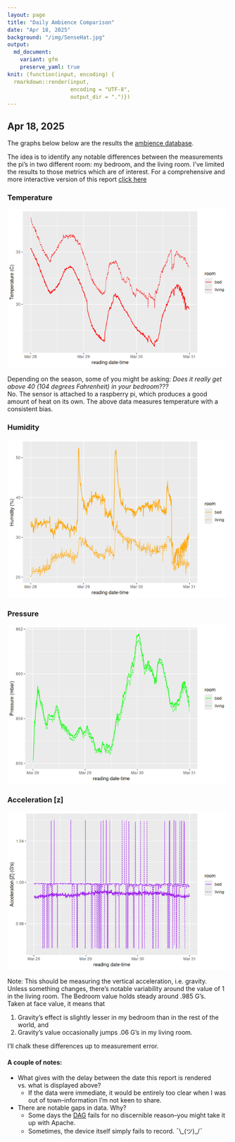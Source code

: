```yaml
---
layout: page
title: "Daily Ambience Comparison"
date: "Apr 18, 2025"
background: "/img/SenseHat.jpg"
output:
  md_document:
    variant: gfm
    preserve_yaml: true
knit: (function(input, encoding) {
  rmarkdown::render(input,
                    encoding = "UTF-8",
                    output_dir = ".")})
---
```


## Apr 18, 2025

The graphs below below are the results the [ambience
database](https://snyderjo.github.io/ambience/).

The idea is to identify any notable differences between the measurements
the pi’s in two different room: my bedroom, and the living room. I’ve
limited the results to those metrics which are of interest. For a
comprehensive and more interactive version of this report [click
here](dailyReport.html)

### Temperature

![](images/Temperature-1.png)<!-- -->

Depending on the season, some of you might be asking: *Does it really
get above 40 (104 degrees Fahrenheit) in your bedroom???*  
No. The sensor is attached to a raspberry pi, which produces a good
amount of heat on its own. The above data measures temperature with a
consistent bias.

### Humidity

![](images/humidity-1.png)<!-- -->

### Pressure

![](images/pressure-1.png)<!-- -->

### Acceleration \[z\]

![](images/accel_z-1.png)<!-- -->

Note: This should be measuring the vertical acceleration,
i.e. gravity.  
Unless something changes, there’s notable variability around the value
of 1 in the living room. The Bedroom value holds steady around .985
G’s.  
Taken at face value, it means that  
1. Gravity’s effect is slightly lesser in my bedroom than in the rest of
the world, and  
2. Gravity’s value occasionally jumps .06 G’s in my living room.

I’ll chalk these differences up to measurement error.

#### A couple of notes:

- What gives with the delay between the date this report is rendered
  vs. what is displayed above?
  - If the data were immediate, it would be entirely too clear when I
    was out of town–information I’m not keen to share.  
- There are notable gaps in data. Why?
  - Some days the
    [DAG](https://airflow.apache.org/docs/apache-airflow/1.10.9/concepts.html)
    fails for no discernible reason–you might take it up with Apache.  
  - Sometimes, the device itself simply fails to record. ¯\\\_(ツ)\_/¯
